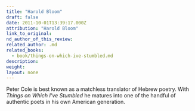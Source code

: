 ```yaml
---
title: "Harold Bloom"
draft: false
date: 2011-10-01T13:39:17.000Z
attribution: "Harold Bloom"
link_to_original:
nd_author_of_this_review:
related_author: .md
related_books:
  - book/things-on-which-ive-stumbled.md
description:
weight:
layout: none
---
```

Peter Cole is best known as a matchless translator of Hebrew poetry. With *Things on Which I've Stumbled* he matures into one of the handful of authentic poets in his own American generation.

